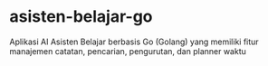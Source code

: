 # asisten-belajar-go
Aplikasi AI Asisten Belajar berbasis Go (Golang) yang memiliki fitur manajemen catatan, pencarian, pengurutan, dan planner waktu
